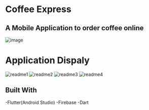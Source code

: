 # Coffee Express
## A Mobile Application to order coffee online

![image](https://user-images.githubusercontent.com/78015896/126797887-5963735b-c875-421f-adfb-3ea920e3def7.png)


# Application Dispaly
![readme1](https://user-images.githubusercontent.com/78023521/126793920-681e591b-607c-4d51-b5c5-62fde3eaa000.png)
![readme2](https://user-images.githubusercontent.com/78023521/126793991-b3cba6d2-8d42-4852-b57e-80cfd0c46ee8.png)
![readme3](https://user-images.githubusercontent.com/78023521/126794030-8056f872-0a8e-43b2-a079-68e4565f5180.png)
![readme4](https://user-images.githubusercontent.com/78023521/126794455-2a831087-fd17-4efd-a8fe-fe4fa0be0316.png)

## Built With
-Flutter(Android Studio)
-Firebase
-Dart
